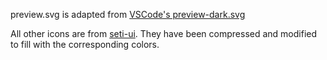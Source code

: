 preview.svg is adapted from [VSCode's preview-dark.svg](https://github.com/microsoft/vscode/blob/e0e011ce6050040d1f2898f27969e0befc1711a4/extensions/markdown-language-features/media/preview-dark.svg)

All other icons are from [seti-ui](https://github.com/jesseweed/seti-ui/tree/8fef6fa2992ff442158fde1928a3f079c910e999). They have been compressed and modified to fill with the corresponding colors.